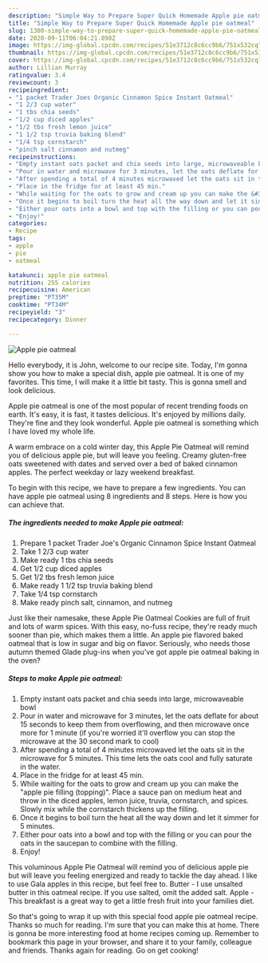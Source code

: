 ```yaml
---
description: "Simple Way to Prepare Super Quick Homemade Apple pie oatmeal"
title: "Simple Way to Prepare Super Quick Homemade Apple pie oatmeal"
slug: 1300-simple-way-to-prepare-super-quick-homemade-apple-pie-oatmeal
date: 2020-09-11T06:04:21.898Z
image: https://img-global.cpcdn.com/recipes/51e3712c8c6cc9b6/751x532cq70/apple-pie-oatmeal-recipe-main-photo.jpg
thumbnail: https://img-global.cpcdn.com/recipes/51e3712c8c6cc9b6/751x532cq70/apple-pie-oatmeal-recipe-main-photo.jpg
cover: https://img-global.cpcdn.com/recipes/51e3712c8c6cc9b6/751x532cq70/apple-pie-oatmeal-recipe-main-photo.jpg
author: Lillian Murray
ratingvalue: 3.4
reviewcount: 3
recipeingredient:
- "1 packet Trader Joes Organic Cinnamon Spice Instant Oatmeal"
- "1 2/3 cup water"
- "1 tbs chia seeds"
- "1/2 cup diced apples"
- "1/2 tbs fresh lemon juice"
- "1 1/2 tsp truvia baking blend"
- "1/4 tsp cornstarch"
- "pinch salt cinnamon and nutmeg"
recipeinstructions:
- "Empty instant oats packet and chia seeds into large, microwaveable bowl"
- "Pour in water and microwave for 3 minutes, let the oats deflate for about 15 seconds to keep them from overflowing, and then microwave once more for 1 minute (if you&#39;re worried it&#39;ll overflow you can stop the microwave at the 30 second mark to cool)"
- "After spending a total of 4 minutes microwaved let the oats sit in the microwave for 5 minutes. This time lets the oats cool and fully saturate in the water."
- "Place in the fridge for at least 45 min."
- "While waiting for the oats to grow and cream up you can make the &#34;apple pie filling (topping)&#34;. Place a sauce pan on medium heat and throw in the diced apples, lemon juice, truvia, cornstarch, and spices. Slowly mix while the cornstarch thickens up the filling."
- "Once it begins to boil turn the heat all the way down and let it simmer for 5 minutes."
- "Either pour oats into a bowl and top with the filling or you can pour the oats in the saucepan to combine with the filling."
- "Enjoy!"
categories:
- Recipe
tags:
- apple
- pie
- oatmeal

katakunci: apple pie oatmeal 
nutrition: 255 calories
recipecuisine: American
preptime: "PT35M"
cooktime: "PT34M"
recipeyield: "3"
recipecategory: Dinner

---
```



![Apple pie oatmeal](https://img-global.cpcdn.com/recipes/51e3712c8c6cc9b6/751x532cq70/apple-pie-oatmeal-recipe-main-photo.jpg)

Hello everybody, it is John, welcome to our recipe site. Today, I'm gonna show you how to make a special dish, apple pie oatmeal. It is one of my favorites. This time, I will make it a little bit tasty. This is gonna smell and look delicious.

Apple pie oatmeal is one of the most popular of recent trending foods on earth. It's easy, it is fast, it tastes delicious. It's enjoyed by millions daily. They're fine and they look wonderful. Apple pie oatmeal is something which I have loved my whole life.

A warm embrace on a cold winter day, this Apple Pie Oatmeal will remind you of delicious apple pie, but will leave you feeling. Creamy gluten-free oats sweetened with dates and served over a bed of baked cinnamon apples. The perfect weekday or lazy weekend breakfast.


To begin with this recipe, we have to prepare a few ingredients. You can have apple pie oatmeal using 8 ingredients and 8 steps. Here is how you can achieve that.

<!--inarticleads1-->

##### The ingredients needed to make Apple pie oatmeal:

1. Prepare 1 packet Trader Joe&#39;s Organic Cinnamon Spice Instant Oatmeal
1. Take 1 2/3 cup water
1. Make ready 1 tbs chia seeds
1. Get 1/2 cup diced apples
1. Get 1/2 tbs fresh lemon juice
1. Make ready 1 1/2 tsp truvia baking blend
1. Take 1/4 tsp cornstarch
1. Make ready pinch salt, cinnamon, and nutmeg


Just like their namesake, these Apple Pie Oatmeal Cookies are full of fruit and lots of warm spices. With this easy, no-fuss recipe, they&#39;re ready much sooner than pie, which makes them a little. An apple pie flavored baked oatmeal that is low in sugar and big on flavor. Seriously, who needs those autumn themed Glade plug-ins when you&#39;ve got apple pie oatmeal baking in the oven? 

<!--inarticleads2-->

##### Steps to make Apple pie oatmeal:

1. Empty instant oats packet and chia seeds into large, microwaveable bowl
1. Pour in water and microwave for 3 minutes, let the oats deflate for about 15 seconds to keep them from overflowing, and then microwave once more for 1 minute (if you&#39;re worried it&#39;ll overflow you can stop the microwave at the 30 second mark to cool)
1. After spending a total of 4 minutes microwaved let the oats sit in the microwave for 5 minutes. This time lets the oats cool and fully saturate in the water.
1. Place in the fridge for at least 45 min.
1. While waiting for the oats to grow and cream up you can make the &#34;apple pie filling (topping)&#34;. Place a sauce pan on medium heat and throw in the diced apples, lemon juice, truvia, cornstarch, and spices. Slowly mix while the cornstarch thickens up the filling.
1. Once it begins to boil turn the heat all the way down and let it simmer for 5 minutes.
1. Either pour oats into a bowl and top with the filling or you can pour the oats in the saucepan to combine with the filling.
1. Enjoy!


This voluminous Apple Pie Oatmeal will remind you of delicious apple pie but will leave you feeling energized and ready to tackle the day ahead. I like to use Gala apples in this recipe, but feel free to. Butter - I use unsalted butter in this oatmeal recipe. If you use salted, omit the added salt. Apple - This breakfast is a great way to get a little fresh fruit into your families diet. 

So that's going to wrap it up with this special food apple pie oatmeal recipe. Thanks so much for reading. I'm sure that you can make this at home. There is gonna be more interesting food at home recipes coming up. Remember to bookmark this page in your browser, and share it to your family, colleague and friends. Thanks again for reading. Go on get cooking!
